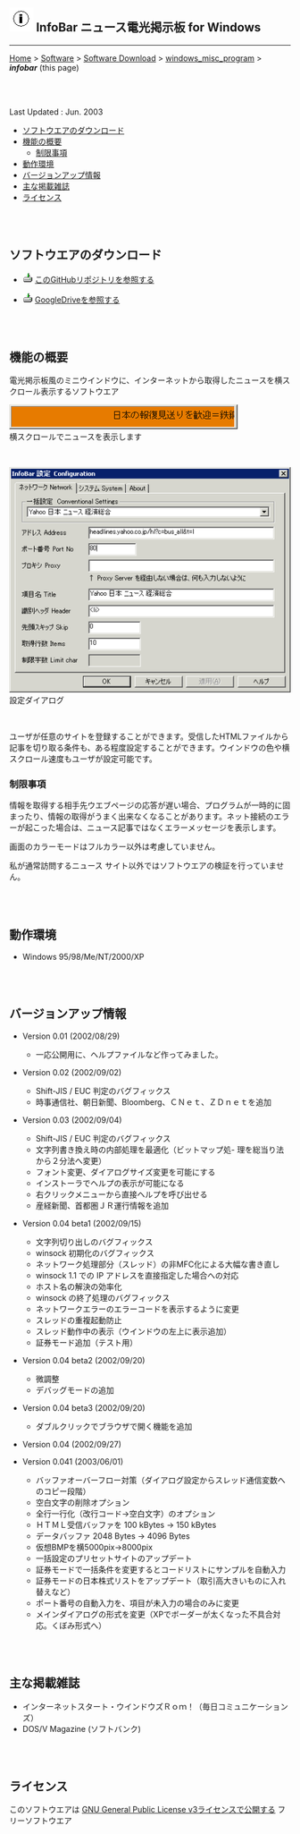 ## ![icon](readme_pics/softdown-ico-infobar.gif)  InfoBar ニュース電光掲示板 for Windows <!-- omit in toc -->

---
[Home](https://oasis3855.github.io/webpage/) > [Software](https://oasis3855.github.io/webpage/software/index.html) > [Software Download](https://oasis3855.github.io/webpage/software/software-download.html) > [windows_misc_program](../README.md) > ***infobar*** (this page)

<br />
<br />

Last Updated : Jun. 2003

- [ソフトウエアのダウンロード](#ソフトウエアのダウンロード)
- [機能の概要](#機能の概要)
  - [制限事項](#制限事項)
- [動作環境](#動作環境)
- [バージョンアップ情報](#バージョンアップ情報)
- [主な掲載雑誌](#主な掲載雑誌)
- [ライセンス](#ライセンス)


<br />
<br />

## ソフトウエアのダウンロード

- ![download icon](../readme_pics/soft-ico-download-darkmode.gif)   [このGitHubリポジトリを参照する](../infobar/download) 

- ![download icon](../readme_pics/soft-ico-download-darkmode.gif)   [GoogleDriveを参照する](https://drive.google.com/drive/folders/0B7BSijZJ2TAHMDdmNWI1NjAtZmE3My00YjczLWEyOWUtMTQ2OWVmZjBjNWU1?resourcekey=0-8tBgi1nhT1pbOe1SD2HQOg) 

<br />
<br />

## 機能の概要

電光掲示板風のミニウインドウに、インターネットから取得したニュースを横スクロール表示するソフトウエア

![メインダイアログ](readme_pics/soft-infobar-mainwnd.gif)
<br />横スクロールでニュースを表示します 

<br />

![設定ダイアログ](readme_pics/soft-infobar-config.gif)
<br />設定ダイアログ

<br />

ユーザが任意のサイトを登録することができます。受信したHTMLファイルから記事を切り取る条件も、ある程度設定することができます。ウインドウの色や横スクロール速度もユーザが設定可能です。

### 制限事項

情報を取得する相手先ウエブページの応答が遅い場合、プログラムが一時的に固まったり、情報の取得がうまく出来なくなることがあります。ネット接続のエラーが起こった場合は、ニュース記事ではなくエラーメッセージを表示します。

画面のカラーモードはフルカラー以外は考慮していません。

私が通常訪問するニュース サイト以外ではソフトウエアの検証を行っていません。 

<br />
<br />

## 動作環境

-    Windows 95/98/Me/NT/2000/XP 

<br />
<br />

## バージョンアップ情報

-    Version 0.01 (2002/08/29)

     - 一応公開用に、ヘルプファイルなど作ってみました。 

-    Version 0.02 (2002/09/02)

     - Shift-JIS / EUC 判定のバグフィックス 
     - 時事通信社、朝日新聞、Bloomberg、ＣＮｅｔ、ＺＤｎｅｔを追加 

-    Version 0.03 (2002/09/04)

     - Shift-JIS / EUC 判定のバグフィックス 
     - 文字列書き換え時の内部処理を最適化（ビットマップ処- 理を総当り法から２分法へ変更） 
     - フォント変更、ダイアログサイズ変更を可能にする 
     - インストーラでヘルプの表示が可能になる 
     - 右クリックメニューから直接ヘルプを呼び出せる 
     - 産経新聞、首都圏ＪＲ運行情報を追加 

-    Version 0.04 beta1 (2002/09/15)

     - 文字列切り出しのバグフィックス 
     - winsock 初期化のバグフィックス 
     - ネットワーク処理部分（スレッド）の非MFC化による大幅な書き直し 
     - winsock 1.1 での IP アドレスを直接指定した場合への対応 
     - ホスト名の解決の効率化 
     - winsock の終了処理のバグフィックス 
     - ネットワークエラーのエラーコードを表示するように変更 
     - スレッドの重複起動防止 
     - スレッド動作中の表示（ウインドウの左上に表示追加） 
     - 証券モード追加（テスト用） 

-    Version 0.04 beta2 (2002/09/20)

     - 微調整 
     - デバッグモードの追加 

-    Version 0.04 beta3 (2002/09/20)

     - ダブルクリックでブラウザで開く機能を追加 

-    Version 0.04 (2002/09/27)

-    Version 0.041 (2003/06/01)

     - バッファオーバーフロー対策（ダイアログ設定からスレッド通信変数へのコピー段階） 
     - 空白文字の削除オプション 
     - 全行一行化（改行コード→空白文字）のオプション 
     - ＨＴＭＬ受信バッファを 100 kBytes → 150 kBytes 
     - データバッファ 2048 Bytes → 4096 Bytes 
     - 仮想BMPを横5000pix→8000pix 
     - 一括設定のプリセットサイトのアップデート 
     - 証券モードで一括条件を変更するとコードリストにサンプルを自動入力 
     - 証券モードの日本株式リストをアップデート（取引高大きいものに入れ替えなど） 
     - ポート番号の自動入力を、項目が未入力の場合のみに変更 
     - メインダイアログの形式を変更（XPでボーダーが太くなった不具合対応。くぼみ形式へ） 

<br />
<br />

## 主な掲載雑誌

- インターネットスタート・ウインドウズＲｏｍ！（毎日コミュニケーションズ） 
- DOS/V Magazine (ソフトバンク) 

<br />
<br />

## ライセンス

このソフトウエアは [GNU General Public License v3ライセンスで公開する](https://gpl.mhatta.org/gpl.ja.html) フリーソフトウエア


